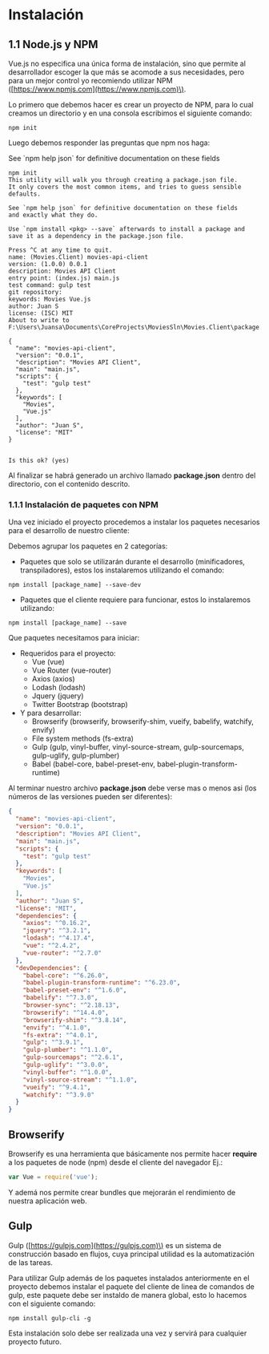 # Instalación

## 1.1 Node.js y NPM

Vue.js no especifica una única forma de instalación, sino que permite al desarrollador escoger la que más se acomode a sus necesidades, pero para un mejor control yo recomiendo utilizar NPM \([https://www.npmjs.com](https://www.npmjs.com)\).

Lo primero que debemos hacer es crear un proyecto de NPM, para lo cual creamos un directorio y en una consola escribimos el siguiente comando:

```
npm init
```

Luego debemos responder las preguntas que npm nos haga:

See \`npm help json\` for definitive documentation on these fields

    npm init
    This utility will walk you through creating a package.json file.
    It only covers the most common items, and tries to guess sensible defaults.

    See `npm help json` for definitive documentation on these fields
    and exactly what they do.

    Use `npm install <pkg> --save` afterwards to install a package and
    save it as a dependency in the package.json file.

    Press ^C at any time to quit.
    name: (Movies.Client) movies-api-client
    version: (1.0.0) 0.0.1
    description: Movies API Client
    entry point: (index.js) main.js
    test command: gulp test
    git repository:
    keywords: Movies Vue.js
    author: Juan S
    license: (ISC) MIT
    About to write to F:\Users\Juansa\Documents\CoreProjects\MoviesSln\Movies.Client\package.json:

    {
      "name": "movies-api-client",
      "version": "0.0.1",
      "description": "Movies API Client",
      "main": "main.js",
      "scripts": {
        "test": "gulp test"
      },
      "keywords": [
        "Movies",
        "Vue.js"
      ],
      "author": "Juan S",
      "license": "MIT"
    }


    Is this ok? (yes)

Al finalizar se habrá generado un archivo llamado **package.json** dentro del directorio, con el contenido descrito.

### 1.1.1 Instalación de paquetes con NPM

Una vez iniciado el proyecto procedemos a instalar los paquetes necesarios para el desarrollo de nuestro cliente:

Debemos agrupar los paquetes en 2 categorías:

* Paquetes que solo se utilizarán durante el desarrollo \(minificadores, transpiladores\), estos los instalaremos utilizando el comando: 

```
npm install [package_name] --save-dev
```

* Paquetes que el cliente requiere para funcionar, estos lo instalaremos utilizando:

```
npm install [package_name] --save
```

Que paquetes necesitamos para iniciar:

* Requeridos para el proyecto:
  * Vue \(vue\)
  * Vue Router \(vue-router\)
  * Axios \(axios\)
  * Lodash \(lodash\)
  * Jquery \(jquery\)
  * Twitter Bootstrap \(bootstrap\)
* Y para desarrollar:
  * Browserify \(browserify, browserify-shim, vueify, babelify, watchify, envify\)
  * File system methods \(fs-extra\)
  * Gulp \(gulp, vinyl-buffer, vinyl-source-stream, gulp-sourcemaps, gulp-uglify, gulp-plumber\)
  * Babel \(babel-core, babel-preset-env, babel-plugin-transform-runtime\)

Al terminar nuestro archivo **package.json** debe verse mas o menos asi \(los números de las versiones pueden ser diferentes\):

```json
{
  "name": "movies-api-client",
  "version": "0.0.1",
  "description": "Movies API Client",
  "main": "main.js",
  "scripts": {
    "test": "gulp test"
  },
  "keywords": [
    "Movies",
    "Vue.js"
  ],
  "author": "Juan S",
  "license": "MIT",
  "dependencies": {
    "axios": "^0.16.2",
    "jquery": "^3.2.1",
    "lodash": "^4.17.4",
    "vue": "^2.4.2",
    "vue-router": "^2.7.0"
  },
  "devDependencies": {
    "babel-core": "^6.26.0",
    "babel-plugin-transform-runtime": "^6.23.0",
    "babel-preset-env": "^1.6.0",
    "babelify": "^7.3.0",
    "browser-sync": "^2.18.13",
    "browserify": "^14.4.0",
    "browserify-shim": "^3.8.14",
    "envify": "^4.1.0",
    "fs-extra": "^4.0.1",
    "gulp": "^3.9.1",
    "gulp-plumber": "^1.1.0",
    "gulp-sourcemaps": "^2.6.1",
    "gulp-uglify": "^3.0.0",
    "vinyl-buffer": "^1.0.0",
    "vinyl-source-stream": "^1.1.0",
    "vueify": "^9.4.1",
    "watchify": "^3.9.0"
  }
}
```

## Browserify

Browserify es una herramienta que básicamente nos permite hacer **require** a los paquetes de node \(npm\) desde el cliente del navegador Ej.:

```js
var Vue = require('vue');
```

Y ademá nos permite crear bundles que mejorarán el rendimiento de nuestra aplicación web.

## Gulp

Gulp \([https://gulpjs.com](https://gulpjs.com)\) es un sistema de construcción basado en flujos, cuya principal utilidad es la automatización de las tareas.

Para utilizar Gulp además de los paquetes instalados anteriormente en el proyecto debemos instalar el paquete del cliente de linea de comandos de gulp, este paquete debe ser instaldo de manera global, esto lo hacemos con el siguiente comando:

```
npm install gulp-cli -g
```

Esta instalación solo debe ser realizada una vez y servirá para cualquier proyecto futuro.

